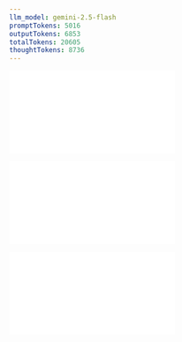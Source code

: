 ```yaml
---
llm_model: gemini-2.5-flash
promptTokens: 5016
outputTokens: 6853
totalTokens: 20605
thoughtTokens: 8736
---
```


![@](steps/prompt.f04fe451.md)

![@](steps/response.d7e62682.md)

![@](steps/response.d253439b.md)